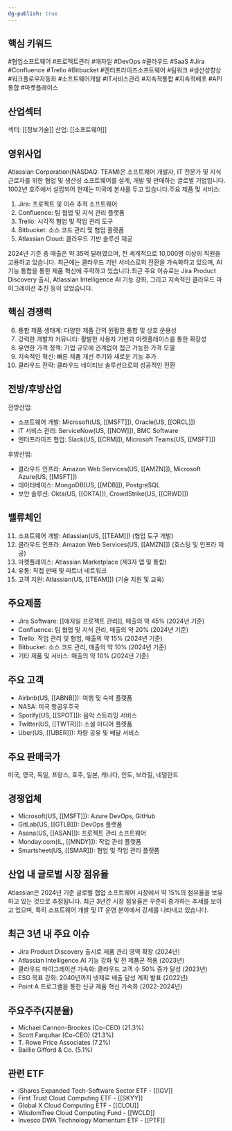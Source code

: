 ```yaml
---
dg-publish: true
---
```

## 핵심 키워드

#협업소프트웨어 #프로젝트관리 #애자일 #DevOps #클라우드 #SaaS #Jira #Confluence #Trello #Bitbucket #엔터프라이즈소프트웨어 #팀워크 #생산성향상 #워크플로우자동화 #소프트웨어개발 #IT서비스관리 #지속적통합 #지속적배포 #API통합 #마켓플레이스

## 산업섹터

섹터: [[정보기술]]
산업: [[소프트웨어]]

## 영위사업

Atlassian Corporation(NASDAQ: TEAM)은 소프트웨어 개발자, IT 전문가 및 지식 근로자를 위한 협업 및 생산성 소프트웨어를 설계, 개발 및 판매하는 글로벌 기업입니다. 1002년 호주에서 설립되어 현재는 미국에 본사를 두고 있습니다.주요 제품 및 서비스:

1. Jira: 프로젝트 및 이슈 추적 소프트웨어
2. Confluence: 팀 협업 및 지식 관리 플랫폼
3. Trello: 시각적 협업 및 작업 관리 도구
4. Bitbucket: 소스 코드 관리 및 협업 플랫폼
5. Atlassian Cloud: 클라우드 기반 솔루션 제공

2024년 기준 총 매출은 약 35억 달러였으며, 전 세계적으로 10,000명 이상의 직원을 고용하고 있습니다. 최근에는 클라우드 기반 서비스로의 전환을 가속화하고 있으며, AI 기능 통합을 통한 제품 혁신에 주력하고 있습니다.최근 주요 이슈로는 Jira Product Discovery 출시, Atlassian Intelligence AI 기능 강화, 그리고 지속적인 클라우드 마이그레이션 추진 등이 있었습니다.

## 핵심 경쟁력

6. 통합 제품 생태계: 다양한 제품 간의 원활한 통합 및 상호 운용성
7. 강력한 개발자 커뮤니티: 활발한 사용자 기반과 마켓플레이스를 통한 확장성
8. 유연한 가격 정책: 기업 규모에 관계없이 접근 가능한 가격 모델
9. 지속적인 혁신: 빠른 제품 개선 주기와 새로운 기능 추가
10. 클라우드 전략: 클라우드 네이티브 솔루션으로의 성공적인 전환

## 전방/후방산업

전방산업:

- 소프트웨어 개발: Microsoft(US, [[MSFT]]), Oracle(US, [[ORCL]])
- IT 서비스 관리: ServiceNow(US, [[NOW]]), BMC Software
- 엔터프라이즈 협업: Slack(US, [[CRM]]), Microsoft Teams(US, [[MSFT]])

후방산업:

- 클라우드 인프라: Amazon Web Services(US, [[AMZN]]), Microsoft Azure(US, [[MSFT]])
- 데이터베이스: MongoDB(US, [[MDB]]), PostgreSQL
- 보안 솔루션: Okta(US, [[OKTA]]), CrowdStrike(US, [[CRWD]])

## 밸류체인

11. 소프트웨어 개발: Atlassian(US, [[TEAM]]) (협업 도구 개발)
12. 클라우드 인프라: Amazon Web Services(US, [[AMZN]]) (호스팅 및 인프라 제공)
13. 마켓플레이스: Atlassian Marketplace (제3자 앱 및 통합)
14. 유통: 직접 판매 및 파트너 네트워크
15. 고객 지원: Atlassian(US, [[TEAM]]) (기술 지원 및 교육)

## 주요제품

- Jira Software: [[애자일 프로젝트 관리]], 매출의 약 45% (2024년 기준)
- Confluence: 팀 협업 및 지식 관리, 매출의 약 20% (2024년 기준)
- Trello: 작업 관리 및 협업, 매출의 약 15% (2024년 기준)
- Bitbucket: 소스 코드 관리, 매출의 약 10% (2024년 기준)
- 기타 제품 및 서비스: 매출의 약 10% (2024년 기준)

## 주요 고객

- Airbnb(US, [[ABNB]]): 여행 및 숙박 플랫폼
- NASA: 미국 항공우주국
- Spotify(US, [[SPOT]]): 음악 스트리밍 서비스
- Twitter(US, [[TWTR]]): 소셜 미디어 플랫폼
- Uber(US, [[UBER]]): 차량 공유 및 배달 서비스

## 주요 판매국가

미국, 영국, 독일, 프랑스, 호주, 일본, 캐나다, 인도, 브라질, 네덜란드

## 경쟁업체

- Microsoft(US, [[MSFT]]): Azure DevOps, GitHub
- GitLab(US, [[GTLB]]): DevOps 플랫폼
- Asana(US, [[ASAN]]): 프로젝트 관리 소프트웨어
- Monday.com(IL, [[MNDY]]): 작업 관리 플랫폼
- Smartsheet(US, [[SMAR]]): 협업 및 작업 관리 플랫폼

## 산업 내 글로벌 시장 점유율

Atlassian은 2024년 기준 글로벌 협업 소프트웨어 시장에서 약 15%의 점유율을 보유하고 있는 것으로 추정됩니다. 최근 3년간 시장 점유율은 꾸준히 증가하는 추세를 보이고 있으며, 특히 소프트웨어 개발 및 IT 운영 분야에서 강세를 나타내고 있습니다.

## 최근 3년 내 주요 이슈

- Jira Product Discovery 출시로 제품 관리 영역 확장 (2024년)
- Atlassian Intelligence AI 기능 강화 및 전 제품군 적용 (2023년)
- 클라우드 마이그레이션 가속화: 클라우드 고객 수 50% 증가 달성 (2023년)
- ESG 목표 강화: 2040년까지 넷제로 배출 달성 계획 발표 (2022년)
- Point A 프로그램을 통한 신규 제품 혁신 가속화 (2022-2024년)

## 주요주주(지분율)

- Michael Cannon-Brookes (Co-CEO) (21.3%)
- Scott Farquhar (Co-CEO) (21.3%)
- T. Rowe Price Associates (7.2%)
- Baillie Gifford & Co. (5.1%)

## 관련 ETF

- iShares Expanded Tech-Software Sector ETF - [[IGV]]
- First Trust Cloud Computing ETF - [[SKYY]]
- Global X Cloud Computing ETF - [[CLOU]]
- WisdomTree Cloud Computing Fund - [[WCLD]]
- Invesco DWA Technology Momentum ETF - [[PTF]]